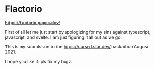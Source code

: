 # Flactorio

https://flactorio.pages.dev/

First of all let me just start by apologizing for my sins against typescript, javascript, and svelte. I am just figuring it all out as we go.

This is my submission to the https://cursed.sibr.dev/ hackathon August 2021.

I hope you like it. pls fix my bugz.
